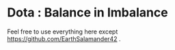 # Dota : Balance in Imbalance
Feel free to use everything here except https://github.com/EarthSalamander42 .